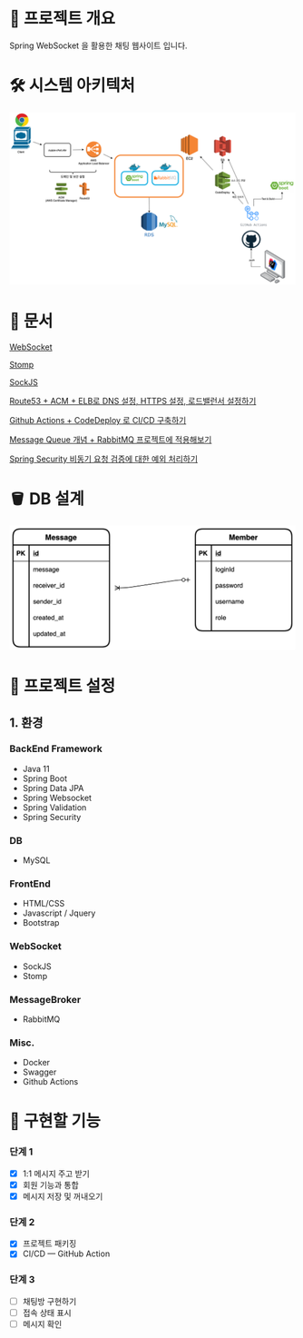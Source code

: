 # 💫 프로젝트 개요

Spring WebSocket 을 활용한 채팅 웹사이트 입니다.



# 🛠️ 시스템 아키텍처

![cuppa-cicd2.png](https://github.com/GoodDonkey/Cuppa/blob/b316a97d36be1dc8e90c2ea3fa6f20901c79c19b/etc/cuppa-cicd2.png)

# 🧙 문서
[WebSocket](https://hungrydonkey.notion.site/WebSocket-8d97faedd282461697fa3e066e477a86)

[Stomp](https://hungrydonkey.notion.site/Stomp-9549a8b166e1467791ee5f1d1fa1d534)

[SockJS](https://hungrydonkey.notion.site/SockJS-d2b76184c3ab456f92be6ca5d41c4deb)

[Route53 + ACM + ELB로 DNS 설정, HTTPS 설정, 로드밸런서 설정하기](https://hungrydonkey.notion.site/Route53-ACM-ELB-DNS-HTTPS-f4ee5d273d3a4360b975a7a358592cc2)

[Github Actions + CodeDeploy 로 CI/CD 구축하기](https://hungrydonkey.notion.site/Github-Actions-CodeDeploy-CI-CD-571337fe0ca94912a1ecc6d51822195f)

[Message Queue 개념 + RabbitMQ 프로젝트에 적용해보기](https://hungrydonkey.notion.site/Message-Queue-RabbitMQ-34841b5d26fd4dfaaf71175f91cb37bd)

[Spring Security 비동기 요청 검증에 대한 예외 처리하기](https://hungrydonkey.notion.site/Spring-Security-a971ba8dbeb54fdf89370b59b6114c39)


# 🪣 DB 설계

![cuppa-ERD.png](https://github.com/GoodDonkey/Cuppa/blob/b316a97d36be1dc8e90c2ea3fa6f20901c79c19b/etc/cuppa-ERD.png)

# 🙉 프로젝트 설정

## 1. 환경

### BackEnd Framework

- Java 11
- Spring Boot
- Spring Data JPA
- Spring Websocket
- Spring Validation
- Spring Security

### DB

- MySQL

### FrontEnd

- HTML/CSS
- Javascript / Jquery
- Bootstrap

### WebSocket

- SockJS
- Stomp

### MessageBroker

- RabbitMQ

### Misc.

- Docker
- Swagger
- Github Actions

# 🤠 구현할 기능

### 단계 1

- [x]  1:1 메시지 주고 받기
- [x]  회원 기능과 통합
- [x]  메시지 저장 및 꺼내오기

### 단계 2

- [x]  프로젝트 패키징
- [x]  CI/CD — GitHub Action

### 단계 3

- [ ]  채팅방 구현하기
- [ ]  접속 상태 표시
- [ ]  메시지 확인
